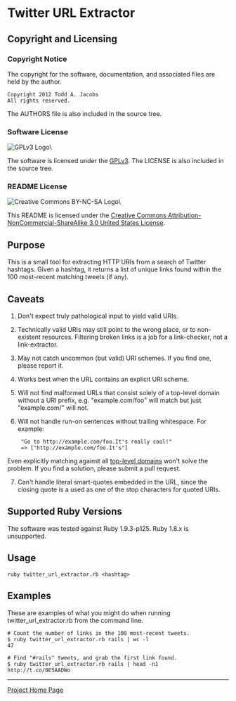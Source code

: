 # Twitter URL Extractor

## Copyright and Licensing

### Copyright Notice

The copyright for the software, documentation, and associated files are
held by the author.

    Copyright 2012 Todd A. Jacobs
    All rights reserved.

The AUTHORS file is also included in the source tree.

### Software License

![GPLv3 Logo](http://www.gnu.org/graphics/gplv3-88x31.png)\


The software is licensed under the
[GPLv3](http://www.gnu.org/copyleft/gpl.html). The LICENSE is also
included in the source tree.

### README License

![Creative Commons BY-NC-SA
Logo](http://i.creativecommons.org/l/by-nc-sa/3.0/us/88x31.png)\


This README is licensed under the [Creative Commons
Attribution-NonCommercial-ShareAlike 3.0 United States
License](http://creativecommons.org/licenses/by-nc-sa/3.0/us/).

## Purpose

This is a small tool for extracting HTTP URIs from a search of Twitter
hashtags. Given a hashtag, it returns a list of unique links found
within the 100 most-recent matching tweets (if any).

## Caveats

1. Don't expect truly pathological input to yield valid URIs.

2. Technically valid URIs may still point to the wrong place, or to
   non-existent resources. Filtering broken links is a job for a
   link-checker, not a link-extractor.

3. May not catch uncommon (but valid) URI schemes. If you find one,
   please report it.

4. Works best when the URL contains an explicit URI scheme.

5. Will not find malformed URLs that consist solely of a top-level
   domain without a URI prefix, e.g. "example.com/foo" will match but
   just "example.com/" will not.

6. Will not handle run-on sentences without trailing whitespace. For
   example:

        "Go to http://example.com/foo.It's really cool!"
        => ["http://example.com/foo.It's"]
  Even explicitly matching against all [top-level
  domains](http://en.wikipedia.org/wiki/Top-level_domain) won't solve
  the problem. If you find a solution, please submit a pull request.

7. Can't handle literal smart-quotes embedded in the URL, since the
   closing quote is a used as one of the stop characters for quoted
   URIs.

## Supported Ruby Versions

The software was tested against Ruby 1.9.3-p125. Ruby 1.8.x is
unsupported.

## Usage

    ruby twitter_url_extractor.rb <hashtag>

## Examples

These are examples of what you might do when running
twitter_url_extractor.rb from the command line.

    # Count the number of links in the 100 most-recent tweets.
    $ ruby twitter_url_extractor.rb rails | wc -l
    47

    # Find "#rails" tweets, and grab the first link found.
    $ ruby twitter_url_extractor.rb rails | head -n1
    http://t.co/0E5AADWo

----
[Project Home Page](https://github.com/CodeGnome/twitter_url_extractor)
